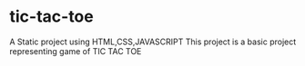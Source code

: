 # tic-tac-toe
A Static project using HTML,CSS,JAVASCRIPT 
This project is a basic project representing game of TIC TAC TOE
